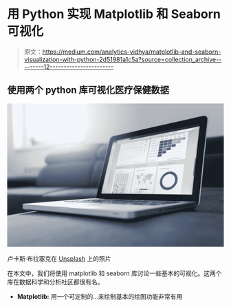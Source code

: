 # 用 Python 实现 Matplotlib 和 Seaborn 可视化

> 原文：<https://medium.com/analytics-vidhya/matplotlib-and-seaborn-visualization-with-python-2d51981a1c5a?source=collection_archive---------12----------------------->

## 使用两个 python 库可视化医疗保健数据

![](img/3489146f5b4d7092bce66a4a8ad15111.png)

卢卡斯·布拉塞克在 [Unsplash](https://unsplash.com?utm_source=medium&utm_medium=referral) 上的照片

在本文中，我们将使用 matplotlib 和 seaborn 库讨论一些基本的可视化。这两个库在数据科学和分析社区都很有名。

*   **Matplotlib:** 用一个可定制的…来绘制基本的绘图功能非常有用